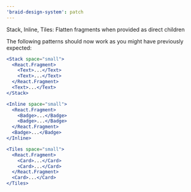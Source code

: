 ```yaml
---
'braid-design-system': patch
---
```


Stack, Inline, Tiles: Flatten fragments when provided as direct children

The following patterns should now work as you might have previously expected:

```jsx
<Stack space="small">
  <React.Fragment>
    <Text>...</Text>
    <Text>...</Text>
  </React.Fragment>
  <Text>...</Text>
</Stack>
```

```jsx
<Inline space="small">
  <React.Fragment>
    <Badge>...</Badge>
    <Badge>...</Badge>
  </React.Fragment>
  <Badge>...</Badge>
</Inline>
```

```jsx
<Tiles space="small">
  <React.Fragment>
    <Card>...</Card>
    <Card>...</Card>
  </React.Fragment>
  <Card>...</Card>
</Tiles>
```
